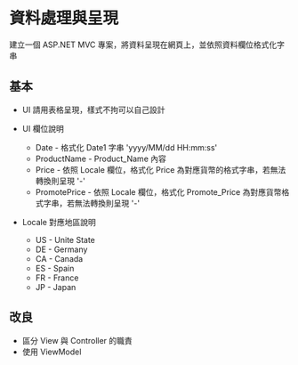# 資料處理與呈現

建立一個 ASP.NET MVC 專案，將資料呈現在網頁上，並依照資料欄位格式化字串


## 基本

- UI 請用表格呈現，樣式不拘可以自己設計

- UI 欄位說明
    
    - Date -  格式化 Date1 字串 'yyyy/MM/dd HH:mm:ss'
    - ProductName - Product_Name 內容
    - Price - 依照 Locale 欄位，格式化 Price 為對應貨幣的格式字串，若無法轉換則呈現 '-'
    - PromotePrice -  依照 Locale 欄位，格式化 Promote_Price 為對應貨幣格式字串，若無法轉換則呈現 '-'

- Locale 對應地區說明

    - US - Unite State
    - DE - Germany
    - CA - Canada
    - ES - Spain
    - FR - France
    - JP - Japan
    

## 改良

- 區分 View 與 Controller 的職責
- 使用 ViewModel

